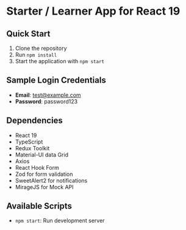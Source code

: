 # Starter / Learner App for React 19

## Quick Start
1. Clone the repository
2. Run `npm install`
3. Start the application with `npm start`

## Sample Login Credentials
- **Email**: test@example.com
- **Password**: password123

## Dependencies
- React 19
- TypeScript
- Redux Toolkit
- Material-UI data Grid 
- Axios 
- React Hook Form 
- Zod for form validation
- SweetAlert2 for notifications
- MirageJS for Mock API

## Available Scripts
- `npm start`: Run development server

